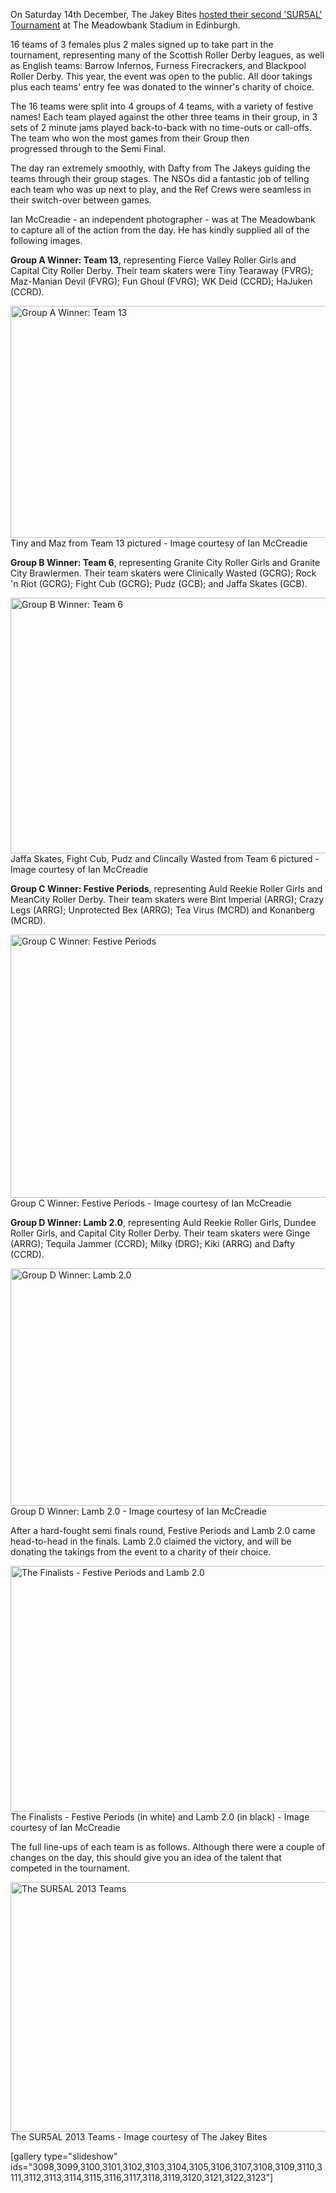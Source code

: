 <html><body><p>On Saturday 14th December, The Jakey Bites <a title="The Jakey Bites Host SUR5AL 2013" href="http://www.scottishrollerderbyblog.com/2013/10/28/sur5al-2013/">hosted their second 'SUR5AL' Tournament</a> at The Meadowbank Stadium in Edinburgh.

16 teams of 3 females plus 2 males signed up to take part in the tournament, representing many of the Scottish Roller Derby leagues, as well as English teams: Barrow Infernos, Furness Firecrackers, and Blackpool Roller Derby. This year, the event was open to the public. All door takings plus each teams' entry fee was donated to the winner's charity of choice.

The 16 teams were split into 4 groups of 4 teams, with a variety of festive names! Each team played against the other three teams in their group, in 3 sets of 2 minute jams played back-to-back with no time-outs or call-offs. The team who won the most games from their Group then progressed through to the Semi Final.

The day ran extremely smoothly, with Dafty from The Jakeys guiding the teams through their group stages. The NSOs did a fantastic job of telling each team who was up next to play, and the Ref Crews were seamless in their switch-over between games.

Ian McCreadie - an independent photographer - was at The Meadowbank to capture all of the action from the day. He has kindly supplied all of the following images.

<strong>Group A Winner: Team 13</strong>, representing Fierce Valley Roller Girls and Capital City Roller Derby. Their team skaters were Tiny Tearaway (FVRG); Maz-Manian Devil (FVRG); Fun Ghoul (FVRG); WK Deid (CCRD); HaJuken (CCRD).

<a href="http://www.scottishrollerderbyblog.com/2013/12/k4z8886.jpg"><img class="size-full wp-image-3090   " title="Group A Winner: Team 13" alt="Group A Winner: Team 13" src="http://www.scottishrollerderbyblog.com/2013/12/k4z8886.jpg" width="614" height="371"></a> Tiny and Maz from Team 13 pictured - Image courtesy of Ian McCreadie

<strong>Group B Winner: Team 6</strong>, representing Granite City Roller Girls and Granite City Brawlermen. Their team skaters were Clinically Wasted (GCRG); Rock 'n Riot (GCRG); Fight Cub (GCRG); Pudz (GCB); and Jaffa Skates (GCB).

<a href="http://www.scottishrollerderbyblog.com/2013/12/group-b.jpg"><img class="size-full wp-image-3093 " title="Group B Winner: Team 6" alt="Group B Winner: Team 6" src="http://www.scottishrollerderbyblog.com/2013/12/group-b.jpg" width="614" height="409"></a> Jaffa Skates, Fight Cub, Pudz and Clincally Wasted from Team 6 pictured - Image courtesy of Ian McCreadie

<strong>Group C Winner: Festive Periods</strong>, representing Auld Reekie Roller Girls and MeanCity Roller Derby. Their team skaters were Bint Imperial (ARRG); Crazy Legs (ARRG); Unprotected Bex (ARRG); Tea Virus (MCRD) and Konanberg (MCRD).

<a href="http://www.scottishrollerderbyblog.com/2013/12/img_7908.jpg"><img class="size-full wp-image-3092  " title="Group C Winner: Festive Periods" alt="Group C Winner: Festive Periods " src="http://www.scottishrollerderbyblog.com/2013/12/img_7908.jpg" width="614" height="421"></a> Group C Winner: Festive Periods - Image courtesy of Ian McCreadie

<strong>Group D Winner: Lamb 2.0</strong>, representing Auld Reekie Roller Girls, Dundee Roller Girls, and Capital City Roller Derby. Their team skaters were Ginge (ARRG); Tequila Jammer (CCRD); Milky (DRG); Kiki (ARRG) and Dafty (CCRD).

<a href="http://www.scottishrollerderbyblog.com/2013/12/k4z8740.jpg"><img class=" wp-image-3091  " title="Group D Winner: Lamb 2.0" alt="Group D Winner: Lamb 2.0" src="http://www.scottishrollerderbyblog.com/2013/12/k4z8740.jpg" width="614" height="380"></a> Group D Winner: Lamb 2.0 - Image courtesy of Ian McCreadie

After a hard-fought semi finals round, Festive Periods and Lamb 2.0 came head-to-head in the finals. Lamb 2.0 claimed the victory, and will be donating the takings from the event to a charity of their choice.

<a href="http://www.scottishrollerderbyblog.com/2013/12/final.jpg"><img class="size-full wp-image-3094 " alt="The Finalists - Festive Periods and Lamb 2.0" src="http://www.scottishrollerderbyblog.com/2013/12/final.jpg" width="614" height="393"></a> The Finalists - Festive Periods (in white) and Lamb 2.0 (in black) - Image courtesy of Ian McCreadie

The full line-ups of each team is as follows. Although there were a couple of changes on the day, this should give you an idea of the talent that competed in the tournament.

<a href="http://www.scottishrollerderbyblog.com/2013/12/sur5al-team.jpg"><img class="size-full wp-image-3085" alt="The SUR5AL 2013 Teams" src="http://www.scottishrollerderbyblog.com/2013/12/sur5al-team.jpg" width="614" height="399"></a> The SUR5AL 2013 Teams - Image courtesy of The Jakey Bites

[gallery type="slideshow" ids="3098,3099,3100,3101,3102,3103,3104,3105,3106,3107,3108,3109,3110,3111,3112,3113,3114,3115,3116,3117,3118,3119,3120,3121,3122,3123"]</p></body></html>
